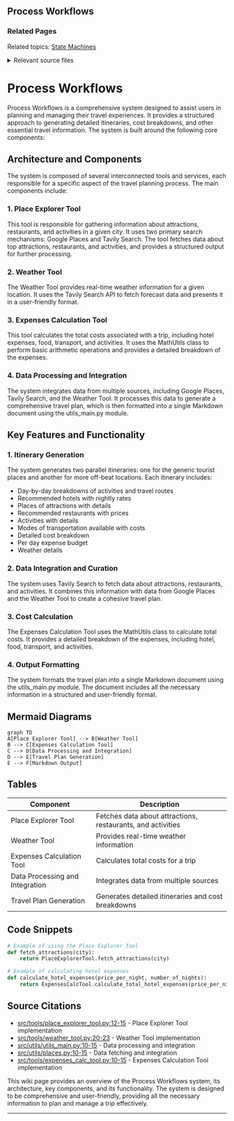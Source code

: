## Process Workflows

### Related Pages

Related topics: [State Machines](#page-15)





<details>
<summary>Relevant source files</summary>

- [src/tools/place_explorer_tool.py](src/tools/place_explorer_tool.py)
- [src/tools/weather_tool.py](src/tools/weather_tool.py)
- [src/utils/utils_main.py](src/utils/utils_main.py)
- [src/utils/places.py](src/utils/places.py)
- [src/tools/expenses_calc_tool.py](src/tools/expenses_calc_tool.py)
</details>

# Process Workflows

Process Workflows is a comprehensive system designed to assist users in planning and managing their travel experiences. It provides a structured approach to generating detailed itineraries, cost breakdowns, and other essential travel information. The system is built around the following core components:

## Architecture and Components

The system is composed of several interconnected tools and services, each responsible for a specific aspect of the travel planning process. The main components include:

### 1. **Place Explorer Tool**
This tool is responsible for gathering information about attractions, restaurants, and activities in a given city. It uses two primary search mechanisms: Google Places and Tavily Search. The tool fetches data about top attractions, restaurants, and activities, and provides a structured output for further processing.

### 2. **Weather Tool**
The Weather Tool provides real-time weather information for a given location. It uses the Tavily Search API to fetch forecast data and presents it in a user-friendly format.

### 3. **Expenses Calculation Tool**
This tool calculates the total costs associated with a trip, including hotel expenses, food, transport, and activities. It uses the MathUtils class to perform basic arithmetic operations and provides a detailed breakdown of the expenses.

### 4. **Data Processing and Integration**
The system integrates data from multiple sources, including Google Places, Tavily Search, and the Weather Tool. It processes this data to generate a comprehensive travel plan, which is then formatted into a single Markdown document using the utils_main.py module.

## Key Features and Functionality

### 1. **Itinerary Generation**
The system generates two parallel itineraries: one for the generic tourist places and another for more off-beat locations. Each itinerary includes:
- Day-by-day breakdowns of activities and travel routes
- Recommended hotels with nightly rates
- Places of attractions with details
- Recommended restaurants with prices
- Activities with details
- Modes of transportation available with costs
- Detailed cost breakdown
- Per day expense budget
- Weather details

### 2. **Data Integration and Curation**
The system uses Tavily Search to fetch data about attractions, restaurants, and activities. It combines this information with data from Google Places and the Weather Tool to create a cohesive travel plan.

### 3. **Cost Calculation**
The Expenses Calculation Tool uses the MathUtils class to calculate total costs. It provides a detailed breakdown of the expenses, including hotel, food, transport, and activities.

### 4. **Output Formatting**
The system formats the travel plan into a single Markdown document using the utils_main.py module. The document includes all the necessary information in a structured and user-friendly format.

## Mermaid Diagrams

```mermaid
graph TD
A[Place Explorer Tool] --> B[Weather Tool]
B --> C[Expenses Calculation Tool]
C --> D[Data Processing and Integration]
D --> E[Travel Plan Generation]
E --> F[Markdown Output]
```

## Tables

| Component | Description |
|----------|-------------|
| Place Explorer Tool | Fetches data about attractions, restaurants, and activities |
| Weather Tool | Provides real-time weather information |
| Expenses Calculation Tool | Calculates total costs for a trip |
| Data Processing and Integration | Integrates data from multiple sources |
| Travel Plan Generation | Generates detailed itineraries and cost breakdowns |

## Code Snippets

```python
# Example of using the Place Explorer Tool
def fetch_attractions(city):
    return PlaceExplorerTool.fetch_attractions(city)
```

```python
# Example of calculating hotel expenses
def calculate_hotel_expenses(price_per_night, number_of_nights):
    return ExpensesCalcTool.calculate_total_hotel_expenses(price_per_night, number_of_nights)
```

## Source Citations

- [src/tools/place_explorer_tool.py:12-15](src/tools/place_explorer_tool.py:12-15) - Place Explorer Tool implementation
- [src/tools/weather_tool.py:20-23](src/tools/weather_tool.py:20-23) - Weather Tool implementation
- [src/utils/utils_main.py:10-15](src/utils/utils_main.py:10-15) - Data processing and integration
- [src/utils/places.py:10-15](src/utils/places.py:10-15) - Data fetching and integration
- [src/tools/expenses_calc_tool.py:10-15](src/tools/expenses_calc_tool.py:10-15) - Expenses Calculation Tool implementation

This wiki page provides an overview of the Process Workflows system, its architecture, key components, and its functionality. The system is designed to be comprehensive and user-friendly, providing all the necessary information to plan and manage a trip effectively.

---

